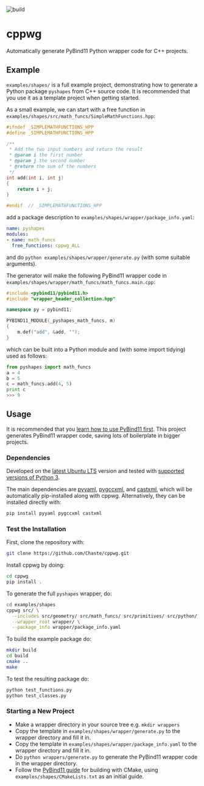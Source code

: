 ![build](https://github.com/Chaste/cppwg/actions/workflows/build-and-test.yml/badge.svg)

# cppwg

Automatically generate PyBind11 Python wrapper code for C++ projects.

## Example

`examples/shapes/` is a full example project, demonstrating how to generate a Python package `pyshapes` from 
C++ source code. It is recommended that you use it as a template project when getting started.

As a small example, we can start with a free function in `examples/shapes/src/math_funcs/SimpleMathFunctions.hpp`:
```c++
#ifndef _SIMPLEMATHFUNCTIONS_HPP
#define _SIMPLEMATHFUNCTIONS_HPP

/**
 * Add the two input numbers and return the result
 * @param i the first number
 * @param j the second number
 * @return the sum of the numbers
 */
int add(int i, int j)
{
    return i + j;
}

#endif  // _SIMPLEMATHFUNCTIONS_HPP
```

add a package description to `examples/shapes/wrapper/package_info.yaml`:

```yaml
name: pyshapes
modules:
- name: math_funcs
  free_functions: cppwg_ALL
```

and do `python examples/shapes/wrapper/generate.py` (with some suitable arguments).

The generator will make the following PyBind11 wrapper code in `examples/shapes/wrapper/math_funcs/math_funcs.main.cpp`:
```c++
#include <pybind11/pybind11.h>
#include "wrapper_header_collection.hpp"

namespace py = pybind11;

PYBIND11_MODULE(_pyshapes_math_funcs, m)
{
    m.def("add", &add, "");
}
```

which can be built into a Python module and (with some import tidying) used as follows:
```python
from pyshapes import math_funcs
a = 4
b = 5
c = math_funcs.add(4, 5)
print c
>>> 9
```

## Usage
It is recommended that you [learn how to use PyBind11 first](https://pybind11.readthedocs.io/en/stable/). This project 
generates PyBind11 wrapper code, saving lots of boilerplate in bigger projects.

### Dependencies
Developed on the [latest Ubuntu LTS](https://ubuntu.com/about/release-cycle)
version and tested with [supported versions of Python 3](https://devguide.python.org/versions/).

The main dependencies are [pyyaml](https://github.com/yaml/pyyaml), 
[pygccxml](https://github.com/CastXML/pygccxml), and [castxml](https://github.com/CastXML/CastXML), 
which will be automatically pip-installed along with cppwg. Alternatively, 
they can be installed directly with:
 
 ```bash
 pip install pyyaml pygccxml castxml
 ```

### Test the Installation
First, clone the repository with:

```bash
git clone https://github.com/Chaste/cppwg.git
```

Install cppwg by doing:

```bash
cd cppwg
pip install .
```

To generate the full `pyshapes` wrapper, do:

```bash
cd examples/shapes
cppwg src/ \
  --includes src/geometry/ src/math_funcs/ src/primitives/ src/python/ \
  --wrapper_root wrapper/ \
  --package_info wrapper/package_info.yaml
```

To build the example package do:

```bash
mkdir build
cd build
cmake ..
make
```

To test the resulting package do:

```bash
python test_functions.py 
python test_classes.py 
```

### Starting a New Project
* Make a wrapper directory in your source tree e.g. `mkdir wrappers`
* Copy the template in `examples/shapes/wrapper/generate.py` to the wrapper directory and fill it in.
* Copy the template in `examples/shapes/wrapper/package_info.yaml` to the wrapper directory and fill it in.
* Do `python wrappers/generate.py` to generate the PyBind11 wrapper code in the wrapper directory.
* Follow the [PyBind11 guide](https://pybind11.readthedocs.io/en/stable/compiling.html) for building with CMake, using `examples/shapes/CMakeLists.txt` as an initial guide.
